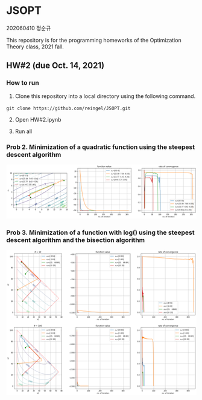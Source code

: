 # JSOPT

202060410 정순규

This repository is for the programming homeworks of the Optimization Theory class, 2021 fall.

## HW#2 (due Oct. 14, 2021)
### How to run
1. Clone this repository into a local directory using the following command.

`git clone https://github.com/reingel/JSOPT.git`


2. Open HW#2.ipynb

3. Run all

### Prob 2. Minimization of a quadratic function using the steepest descent algorithm

<img src='prob2-output.png'>

### Prob 3. Minimization of a function with log() using the steepest descent algorithm and the bisection algorithm

<img src='prob3-output.png'>
